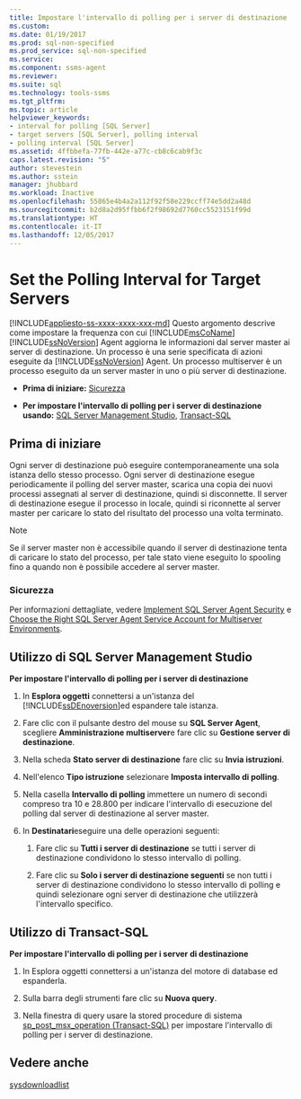 ```yaml
---
title: Impostare l'intervallo di polling per i server di destinazione | Microsoft Docs
ms.custom: 
ms.date: 01/19/2017
ms.prod: sql-non-specified
ms.prod_service: sql-non-specified
ms.service: 
ms.component: ssms-agent
ms.reviewer: 
ms.suite: sql
ms.technology: tools-ssms
ms.tgt_pltfrm: 
ms.topic: article
helpviewer_keywords:
- interval for polling [SQL Server]
- target servers [SQL Server], polling interval
- polling interval [SQL Server]
ms.assetid: 4ffbbefa-77fb-442e-a77c-cb8c6cab9f3c
caps.latest.revision: "5"
author: stevestein
ms.author: sstein
manager: jhubbard
ms.workload: Inactive
ms.openlocfilehash: 55865e4b4a2a112f92f58e229ccff74e5dd2a48d
ms.sourcegitcommit: b2d8a2d95ffbb6f2f98692d7760cc5523151f99d
ms.translationtype: HT
ms.contentlocale: it-IT
ms.lasthandoff: 12/05/2017
---
```

# <a name="set-the-polling-interval-for-target-servers"></a>Set the Polling Interval for Target Servers
[!INCLUDE[appliesto-ss-xxxx-xxxx-xxx-md](../../includes/appliesto-ss-xxxx-xxxx-xxx-md.md)] Questo argomento descrive come impostare la frequenza con cui [!INCLUDE[msCoName](../../includes/msconame_md.md)] [!INCLUDE[ssNoVersion](../../includes/ssnoversion_md.md)] Agent aggiorna le informazioni dal server master ai server di destinazione. Un processo è una serie specificata di azioni eseguite da [!INCLUDE[ssNoVersion](../../includes/ssnoversion_md.md)] Agent. Un processo multiserver è un processo eseguito da un server master in uno o più server di destinazione.  
  
-   **Prima di iniziare:**  [Sicurezza](#Security)  
  
-   **Per impostare l'intervallo di polling per i server di destinazione usando:** [SQL Server Management Studio](#SSMS), [Transact-SQL](#TSQL)  
  
## <a name="BeforeYouBegin"></a>Prima di iniziare  
Ogni server di destinazione può eseguire contemporaneamente una sola istanza dello stesso processo. Ogni server di destinazione esegue periodicamente il polling del server master, scarica una copia dei nuovi processi assegnati al server di destinazione, quindi si disconnette. Il server di destinazione esegue il processo in locale, quindi si riconnette al server master per caricare lo stato del risultato del processo una volta terminato.  
  
> [!NOTE]  
> Se il server master non è accessibile quando il server di destinazione tenta di caricare lo stato del processo, per tale stato viene eseguito lo spooling fino a quando non è possibile accedere al server master.  
  
### <a name="Security"></a>Sicurezza  
Per informazioni dettagliate, vedere [Implement SQL Server Agent Security](../../ssms/agent/implement-sql-server-agent-security.md) e [Choose the Right SQL Server Agent Service Account for Multiserver Environments](../../ssms/agent/choose-the-right-sql-server-agent-service-account-for-multiserver-environments.md).  
  
## <a name="SSMS"></a>Utilizzo di SQL Server Management Studio  
**Per impostare l'intervallo di polling per i server di destinazione**  
  
1.  In **Esplora oggetti** connettersi a un'istanza del [!INCLUDE[ssDEnoversion](../../includes/ssdenoversion_md.md)]ed espandere tale istanza.  
  
2.  Fare clic con il pulsante destro del mouse su **SQL Server Agent**, scegliere **Amministrazione multiserver**e fare clic su **Gestione server di destinazione**.  
  
3.  Nella scheda **Stato server di destinazione** fare clic su **Invia istruzioni**.  
  
4.  Nell'elenco **Tipo istruzione** selezionare **Imposta intervallo di polling**.  
  
5.  Nella casella **Intervallo di polling** immettere un numero di secondi compreso tra 10 e 28.800 per indicare l'intervallo di esecuzione del polling dal server di destinazione al server master.  
  
6.  In **Destinatari**eseguire una delle operazioni seguenti:  
  
    1.  Fare clic su **Tutti i server di destinazione** se tutti i server di destinazione condividono lo stesso intervallo di polling.  
  
    2.  Fare clic su **Solo i server di destinazione seguenti** se non tutti i server di destinazione condividono lo stesso intervallo di polling e quindi selezionare ogni server di destinazione che utilizzerà l'intervallo specifico.  
  
## <a name="TSQL"></a>Utilizzo di Transact-SQL  
**Per impostare l'intervallo di polling per i server di destinazione**  
  
1.  In Esplora oggetti connettersi a un'istanza del motore di database ed espanderla.  
  
2.  Sulla barra degli strumenti fare clic su **Nuova query**.  
  
3.  Nella finestra di query usare la stored procedure di sistema [sp_post_msx_operation (Transact-SQL)](http://msdn.microsoft.com/en-us/085deef8-2709-4da9-bb97-9ab32effdacf) per impostare l'intervallo di polling per i server di destinazione.  
  
## <a name="see-also"></a>Vedere anche  
[sysdownloadlist](http://msdn.microsoft.com/en-us/71087a4c-e829-488e-aa7d-a9476e2b4779)  
  

